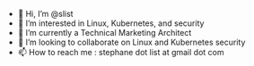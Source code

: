 - 👋 Hi, I’m @slist
- 👀 I’m interested in Linux, Kubernetes, and security
- 🌱 I’m currently a Technical Marketing Architect
- 💞️ I’m looking to collaborate on Linux and Kubernetes security
- 📫 How to reach me : stephane dot list at gmail dot com

<!---
slist/slist is a ✨ special ✨ repository because its `README.md` (this file) appears on your GitHub profile.
You can click the Preview link to take a look at your changes.
--->
